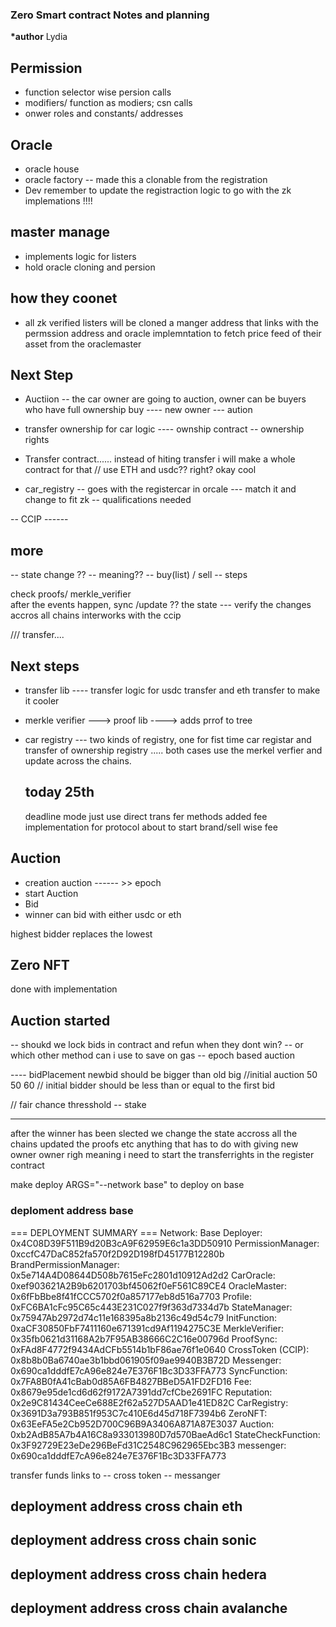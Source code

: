 ### Zero Smart contract Notes and planning

**\*author** Lydia

## Permission

- function selector wise persion calls
- modifiers/ function as modiers; csn calls
- onwer roles and constants/ addresses

## Oracle

- oracle house
- oracle factory -- made this a clonable from the registration
- Dev remember to update the registraction logic to go with the zk implemations !!!!

## master manage

- implements logic for listers
- hold oracle cloning and persion

## how they coonet

- all zk verified listers will be cloned a manger address that links with the permssion address and oracle implemntation to fetch price feed of their asset from the oraclemaster

## Next Step

- Auctiion -- the car owner are going to auction, owner can be buyers who have full ownership
  buy ---- new owner --- aution

- transfer ownership for car logic ---- ownship contract -- ownership rights
- Transfer contract...... instead of hiting transfer i will make a whole contract for that
  // use ETH and usdc?? right? okay cool
- car_registry -- goes with the registercar in orcale --- match it and change to fit zk -- qualifications needed

-- CCIP ------

## more

-- state change ?? -- meaning??
-- buy(list) / sell
-- steps

check proofs/ merkle_verifier  
after the events happen, sync /update ?? the state --- verify the changes accros all chains
interworks with the ccip

/// transfer....

## Next steps

- transfer lib ---- transfer logic for usdc transfer and eth transfer to make it cooler
- merkle verifier ---> proof lib ----> adds prrof to tree
- car registry --- two kinds of registry, one for fist time car registar and transfer of ownership registry ..... both cases use the merkel verfier and update across the chains.

  ## today 25th

  deadline mode just use direct trans
  fer methods
  added fee implementation for protocol
  about to start brand/sell wise fee

## Auction

- creation auction ------ >> epoch
- start Auction
- Bid
- winner
  can bid with either usdc or eth

highest bidder replaces the lowest

## Zero NFT

done with implementation

## Auction started

-- shoukd we lock bids in contract and refun when they dont win?
-- or which other method can i use to save on gas
-- epoch based auction

---- bidPlacement
newbid should be bigger than old big
//initial auction 50 50 60
// initial bidder should be less than or equal to the first bid

// fair chance thresshold
-- stake

---

after the winner has been slected we change the state accross all the chains
updated the proofs etc
anything that has to do with giving new owner owner righ
meaning i need to start the transferrights in the register contract

make deploy ARGS="--network base"
to deploy on base

### deploment address base

=== DEPLOYMENT SUMMARY ===
Network: Base
Deployer: 0x4C08D39F511B9d20B3cA9F62959E6c1a3DD50910
PermissionManager: 0xccfC47DaC852fa570f2D92D198fD45177B12280b
BrandPermissionManager: 0x5e714A4D08644D508b7615eFc2801d10912Ad2d2
CarOracle: 0xef903621A2B9b6201703bf45062f0eF561C89CE4
OracleMaster: 0x6fFbBbe8f41fCCC5702f0a857177eb8d516a7703
Profile: 0xFC6BA1cFc95C65c443E231C027f9f363d7334d7b
StateManager: 0x75947Ab2972d74c11e168395a8b2136c49d54c79
InitFunction: 0xaCF30850FbF7411160e671391cd9Af1194275C3E
MerkleVerifier: 0x35fb0621d31168A2b7F95AB38666C2C16e00796d
ProofSync: 0xFAd8F4772f9434AdCFb5514b1bF86ae76f1e0640
CrossToken (CCIP): 0x8b8b0Ba6740ae3b1bbd061905f09ae9940B3B72D
Messenger: 0x690ca1dddfE7cA96e824e7E376F1Bc3D33FFA773
SyncFunction: 0x7FA8B0fA41cBab0d85A6FB4827BBeD5A1FD2FD16
Fee: 0x8679e95de1cd6d62f9172A7391dd7cfCbe2691FC
Reputation: 0x2e9C81434CeeCe688E2f62a527D5AAD1e41ED82C
CarRegistry: 0x3691D3a793B851f953C7c410E6d45d718F7394b6
ZeroNFT: 0x63EeFA5e2Cb952D700C96B9A3406A871A87E3037
Auction: 0xb2AdB85A7b4A16C8a933013980D7d570BaeAd6c1
StateCheckFunction: 0x3F92729E23eDe296BeFd31C2548C962965Ebc3B3
messenger: 0x690ca1dddfE7cA96e824e7E376F1Bc3D33FFA773

transfer funds links to
-- cross token
-- messanger

## deployment address cross chain eth

## deployment address cross chain sonic

## deployment address cross chain hedera

## deployment address cross chain avalanche
